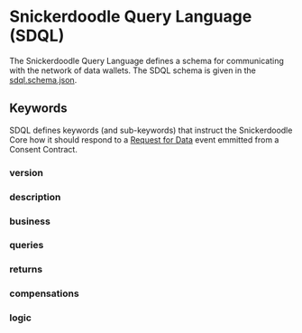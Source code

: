 # Snickerdoodle Query Language (SDQL)

The Snickerdoodle Query Language defines a schema for communicating with the network of data wallets. The SDQL schema
is given in the [sdql.schema.json](/documentation/sdql/sdql.schema.json).

## Keywords 

SDQL defines keywords (and sub-keywords) that instruct the Snickerdoodle Core how it should respond to a [Request for Data](/packages/contracts/README.md) event emmitted from a Consent Contract. 

### version

### description

### business

### queries

### returns

### compensations

### logic